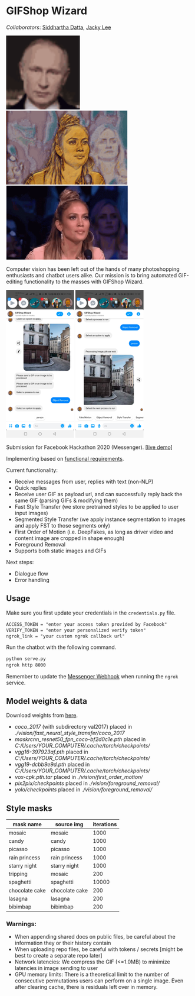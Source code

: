 # GIFShop Wizard

*Collaborators*: [Siddhartha Datta](https://github.com/dattasiddhartha/), [Jacky Lee](https://github.com/grenmester)

<!--<img src="vision/first_order_motion/output/R3S6U3_FOM.gif?raw=true" height="200px"></img> -->
<!--<img src="vision/fast_neural_style_transfer/videos/DZ1BJU_FST.gif?raw=true" height="200px"></img>-->

<img src="vision/first_order_motion/output/FOM.gif?raw=true" height="200px"></img>
<img src="vision/fast_neural_style_transfer/videos/FST.gif?raw=true" height="200px"></img>
<img src="vision/fast_neural_style_transfer/videos/gif.gif?raw=true" height="200px"></img>

Computer vision has been left out of the hands of many photoshopping enthusiasts and chatbot users alike. Our mission is to bring automated GIF-editing functionality to the masses with GIFShop Wizard. 

<img src="vision/foreground_removal/input/before.jpg?raw=true" height="400px"></img>
<img src="vision/foreground_removal/input/after.jpg?raw=true" height="400px"></img>

Submission for Facebook Hackathon 2020 (Messenger). [[live demo]](m.me/104902671262259)

Implementing based on [functional
requirements](https://docs.google.com/document/d/1T6mk4aypOCCCxcz2EJtfLNoait8uimbkMFGiEmzRvdg/edit).

Current functionality:

* Receive messages from user, replies with text (non-NLP)
* Quick replies
* Receive user GIF as payload url, and can successfully reply back the same GIF
  (parsing GIFs & modifying them)
* Fast Style Transfer (we store pretrained styles to be applied to user input images)
* Segmented Style Transfer (we apply instance segmentation to images and apply
  FST to those segments only)
* First Order of Motion (i.e. DeepFakes, as long as driver video and content image are cropped in shape enough)
* Foreground Removal
* Supports both static images and GIFs

Next steps:

* Dialogue flow
* Error handling


## Usage

Make sure you first update your credentials in the `credentials.py` file.
```
ACCESS_TOKEN = "enter your access token provided by Facebook"
VERIFY_TOKEN = "enter your personalized verify token"
ngrok_link = "your custom ngrok callback url"
```

Run the chatbot with the following command.

```bash
python serve.py
ngrok http 8000
```

Remember to update the [Messenger
Webhook](https://developers.facebook.com/apps/309273736750794/messenger/settings/)
when running the `ngrok` service.


## Model weights & data

Download weights from [here](https://drive.google.com/drive/folders/1ANqflh1dxSfgdFwvH1mZqZ8_vPS6WipB?usp=sharing).

* <i>coco_2017</i> (with subdirectory val2017) placed in <i>./vision/fast_neural_style_transfer/coco_2017</i>
* <i>maskrcnn_resnet50_fpn_coco-bf2d0c1e.pth</i> placed in <i>C:/Users/YOUR_COMPUTER/.cache/torch/checkpoints/</i>
* <i>vgg16-397923af.pth</i> placed in <i>C:/Users/YOUR_COMPUTER/.cache/torch/checkpoints/</i>
* <i>vgg19-dcbb9e9d.pth</i> placed in <i>C:/Users/YOUR_COMPUTER/.cache/torch/checkpoints/</i>
* <i>vox-cpk.pth.tar</i> placed in <i>./vision/first_order_motion/</i>
* <i>pix2pix/checkpoints</i> placed in <i>./vision/foreground_removal/</i>
* <i>yolo/checkpoints</i> placed in <i>./vision/foreground_removal/</i>

## Style masks

| mask name   | source img | iterations |
|-------------|------------|------------|
| mosaic      | mosaic     | 1000       |
| candy      | candy     | 1000       |
| picasso      | picasso     | 1000       |
| rain princess      | rain princess     | 1000       |
| starry night      | starry night     | 1000       |
| tripping | mosaic     | 200        |
| spaghetti | spaghetti     | 10000        |
| chocolate cake | chocolate cake     | 200        |
| lasagna | lasagna     | 200        |
| bibimbap | bibimbap     | 200        |


### Warnings:

* When appending shared docs on public files, be careful about the information
  they or their history contain
* When uploading repo files, be careful with tokens / secrets [might be best to
  create a separate repo later]
* Network latencies: We compress the GIF (<=1.0MB) to minimize latencies in image sending to user
* GPU memory limits: There is a theoretical limit to the number of consecutive permutations users can perform on a single image. Even after clearing cache, there is residuals left over in memory.